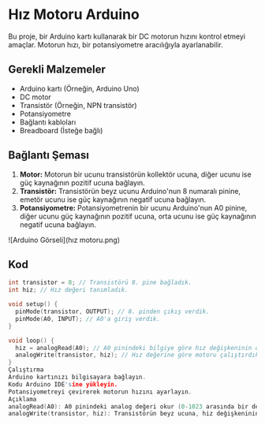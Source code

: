 # Hız Motoru Arduino

Bu proje, bir Arduino kartı kullanarak bir DC motorun hızını kontrol etmeyi amaçlar. Motorun hızı, bir potansiyometre aracılığıyla ayarlanabilir.

## Gerekli Malzemeler

* Arduino kartı (Örneğin, Arduino Uno)
* DC motor
* Transistör (Örneğin, NPN transistör)
* Potansiyometre
* Bağlantı kabloları
* Breadboard (İsteğe bağlı)

## Bağlantı Şeması

1. **Motor:** Motorun bir ucunu transistörün kollektör ucuna, diğer ucunu ise güç kaynağının pozitif ucuna bağlayın.
2. **Transistör:** Transistörün beyz ucunu Arduino'nun 8 numaralı pinine, emetör ucunu ise güç kaynağının negatif ucuna bağlayın.
3. **Potansiyometre:** Potansiyometrenin bir ucunu Arduino'nun A0 pinine, diğer ucunu güç kaynağının pozitif ucuna, orta ucunu ise güç kaynağının negatif ucuna bağlayın.
	
![Arduino Görseli](hız motoru.png)

## Kod

```c++
int transistor = 8; // Transistörü 8. pine bağladık.
int hiz; // Hız değeri tanımladık.

void setup() {
  pinMode(transistor, OUTPUT); // 8. pinden çıkış verdik.
  pinMode(A0, INPUT); // A0'a giriş verdik.
}

void loop() {
  hiz = analogRead(A0); // A0 pinindeki bilgiye göre hız değişkeninin değerini bulduk.
  analogWrite(transistor, hiz); // Hız değerine göre motoru çalıştırdık.
}
Çalıştırma
Arduino kartınızı bilgisayara bağlayın.
Kodu Arduino IDE'sine yükleyin.
Potansiyometreyi çevirerek motorun hızını ayarlayın.
Açıklama
analogRead(A0): A0 pinindeki analog değeri okur (0-1023 arasında bir değer).
analogWrite(transistor, hiz): Transistörün beyz ucuna, hiz değişkeninin değerine göre bir PWM sinyali gönderir. Bu sinyal, motorun hızını kontrol eder.
